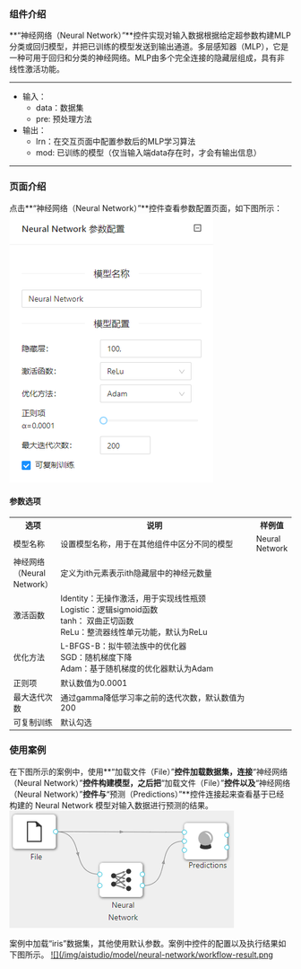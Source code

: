 ### 组件介绍
**“神经网络（Neural Network）”**控件实现对输入数据根据给定超参数构建MLP分类或回归模型，并把已训练的模型发送到输出通道。多层感知器（MLP），它是一种可用于回归和分类的神经网络。MLP由多个完全连接的隐藏层组成，具有非线性激活功能。
<hr/>

- 输入：
  - data：数据集
  - pre: 预处理方法
- 输出：
  - lrn：在交互页面中配置参数后的MLP学习算法
  - mod: 已训练的模型（仅当输入端data存在时，才会有输出信息）
<hr/>


### 页面介绍
点击**“神经网络（Neural Network）”**控件查看参数配置页面，如下图所示：  
[ ![](/img/aistudio/model/neural-network/param.png) ](/img/aistudio/model/neural-network/param.png)

#### 参数选项
<table>
  <tr>
    <th>选项</th>
    <th width="650">说明</th>
    <th>样例值</th>
  </tr>
  <tr>
      <td>模型名称</td> 
      <td>
      设置模型名称，用于在其他组件中区分不同的模型
      </td> 
      <td>Neural Network</td>
  </tr>
  <tr>
      <td>神经网络（Neural Network）</td> 
      <td>
      定义为ith元素表示ith隐藏层中的神经元数量
      </td> 
      <td></td>
  </tr>
  <tr>
      <td>激活函数</td> 
      <td>
      Identity：无操作激活，用于实现线性瓶颈 <br/>
      Logistic：逻辑sigmoid函数<br/>
      tanh： 双曲正切函数<br/>
      ReLu：整流器线性单元功能，默认为ReLu
      </td> 
      <td></td>
  </tr>
  <tr>
      <td>优化方法</td> 
      <td>
      L-BFGS-B：拟牛顿法族中的优化器 <br/>
      SGD：随机梯度下降<br/>
      Adam：基于随机梯度的优化器默认为Adam
      </td> 
      <td></td>
  </tr>
  <tr>
      <td>正则项</td> 
      <td>
      默认数值为0.0001
      </td> 
      <td></td>
  </tr>
  <tr>
      <td>最大迭代次数</td> 
      <td>
      通过gamma降低学习率之前的迭代次数，默认数值为200
      </td> 
      <td></td>
  </tr>
  <tr>
      <td>可复制训练</td> 
      <td>
      默认勾选
      </td> 
      <td></td>
  </tr>
</table>

### 使用案例
在下图所示的案例中，使用**“加载文件（File）”**控件加载数据集，连接**“神经网络（Neural Network）”**控件构建模型，之后把**“加载文件（File）”**控件以及**“神经网络（Neural Network）”**控件与**“预测（Predictions）”**控件连接起来查看基于已经构建的 Neural Network 模型对输入数据进行预测的结果。
[ ![](/img/aistudio/model/neural-network/workflow.png) ](/img/aistudio/model/neural-network/workflow.png)

案例中加载“iris”数据集，其他使用默认参数。案例中控件的配置以及执行结果如下图所示。
[ ![](/img/aistudio/model/neural-network/workflow-result.png ](/img/aistudio/model/neural-network/workflow-result.png)